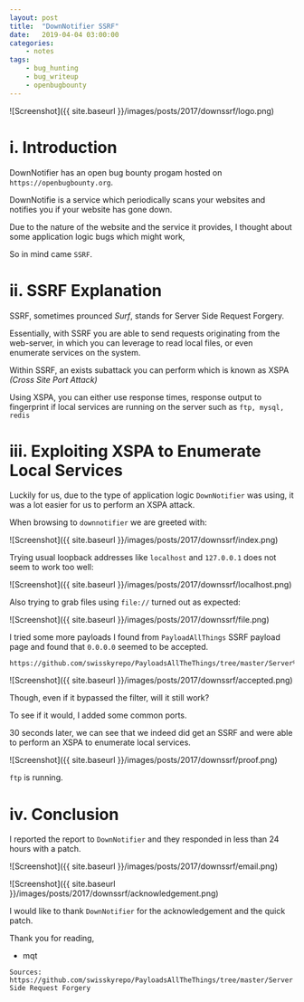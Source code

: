 ```yaml
---
layout: post
title:	"DownNotifier SSRF"
date:	2019-04-04 03:00:00
categories:
    - notes
tags:
    - bug_hunting
    - bug_writeup
    - openbugbounty
---
```

<head>
	<title> downnotifer.com SSRF Bug Writeup </title>
</head>
![Screenshot]({{ site.baseurl }}/images/posts/2017/downssrf/logo.png)


# i. Introduction
DownNotifier has an open bug bounty progam hosted on `https://openbugbounty.org`.

DownNotifie is a service which periodically scans your websites and notifies you if your website has gone down.

Due to the nature of the website and the service it provides, I thought about some application logic bugs which might work, 

So in mind came `SSRF`.

# ii. SSRF Explanation

SSRF, sometimes prounced *Surf*, stands for Server Side Request Forgery. 

Essentially, with SSRF you are able to send requests originating from the web-server, in which you can leverage to read local files, or even enumerate services on the system.

Within SSRF, an exists subattack you can perform which is known as XSPA *(Cross Site Port Attack)*

Using XSPA, you can either use response times, response output to fingerprint if local services are running on the server such as `ftp, mysql, redis`


# iii. Exploiting XSPA to Enumerate Local Services

Luckily for us, due to the type of application logic `DownNotifier` was using, it was a lot easier for us to perform an XSPA attack.

When browsing to `downnotifier` we are greeted with:

![Screenshot]({{ site.baseurl }}/images/posts/2017/downssrf/index.png)

Trying usual loopback addresses like `localhost` and `127.0.0.1` does not seem to work too well:

![Screenshot]({{ site.baseurl }}/images/posts/2017/downssrf/localhost.png)

Also trying to grab files using `file://` turned out as expected:

![Screenshot]({{ site.baseurl }}/images/posts/2017/downssrf/file.png)

I tried some more payloads I found from `PayloadAllThings` SSRF payload page and found that `0.0.0.0` seemed to be accepted.
~~~
https://github.com/swisskyrepo/PayloadsAllTheThings/tree/master/Server%20Side%20Request%20Forgery
~~~

![Screenshot]({{ site.baseurl }}/images/posts/2017/downssrf/accepted.png)

Though, even if it bypassed the filter, will it still work?

To see if it would, I added some common ports.

30 seconds later, we can see that we indeed did get an SSRF and were able to perform an XSPA to enumerate local services. 

![Screenshot]({{ site.baseurl }}/images/posts/2017/downssrf/proof.png)

`ftp` is running.


# iv. Conclusion

I reported the report to `DownNotifier` and they responded in less than 24 hours with a patch.

![Screenshot]({{ site.baseurl }}/images/posts/2017/downssrf/email.png)

![Screenshot]({{ site.baseurl }}/images/posts/2017/downssrf/acknowledgement.png)

I would like to thank `DownNotifier` for the acknowledgement and the quick patch.

Thank you for reading,
- mqt

~~~
Sources:
https://github.com/swisskyrepo/PayloadsAllTheThings/tree/master/Server Side Request Forgery
~~~

